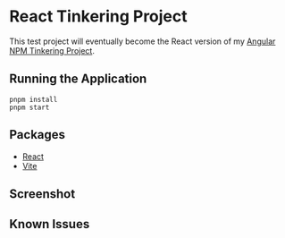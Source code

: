 # React Tinkering Project

This test project will eventually become the React version of my [Angular NPM Tinkering Project](https://github.com/Josh015/angular-npm-tinkering-project).

## Running the Application

```shell
pnpm install
pnpm start
```

## Packages

- [React](https://react.dev/)
- [Vite](https://vitejs.dev/)

## Screenshot

<!-- ![Angular NPM Tinkering Project Preview](screenshots/preview.png) -->

## Known Issues

<!-- - Node 20 LTS is the maximum supported version since later versions have a bug that break tailwindcss configs that use Typescript. -->
